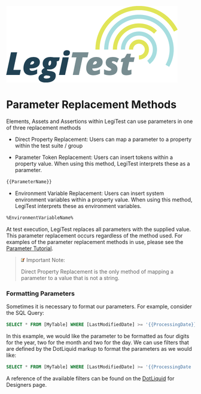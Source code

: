 ﻿![](images/_LegiTestBanner.png)

# Parameter Replacement Methods



Elements, Assets and Assertions within LegiTest can use parameters in one of three replacement methods



- Direct Property Replacement: Users can map a parameter to a property within the test suite / group

- Parameter Token Replacement: Users can insert tokens within a property value. When using this method, LegiTest interprets these as a parameter.



```sql
{{ParameterName}}
```




- Environment Variable Replacement: Users can insert system environment variables within a property value. When using this method, LegiTest interprets these as environment variables.



```sql
%EnvironmentVariableName%
```




At test execution, LegiTest replaces all parameters with the supplied value. This parameter replacement occurs regardless of the method used. For examples of the parameter replacement methods in use, please see the [Parameter Tutorial](ParameterTutorial.md).



> ![](images/_ImportNoteIcon.png) Important Note:
> 
> Direct Property Replacement is the only method of mapping a parameter to a value that is not a string.




### Formatting Parameters



Sometimes it is necessary to format our parameters. For example, consider the SQL Query:



```sql
SELECT * FROM [MyTable] WHERE [LastModifiedDate] >= '{{ProcessingDate}}'
```




In this example, we would like the parameter to be formatted as four digits for the year, two for the month and two for the day. We can use filters that are defined by the DotLiquid markup to format the parameters as we would like:



```sql
SELECT * FROM [MyTable] WHERE [LastModifiedDate] >= '{{ProcessingDate | date:"yyyyMMdd"}}'
```




A reference of the available filters can be found on the [DotLiquid](https://github.com/dotliquid/dotliquid/wiki/DotLiquid-for-Designers) for Designers page.